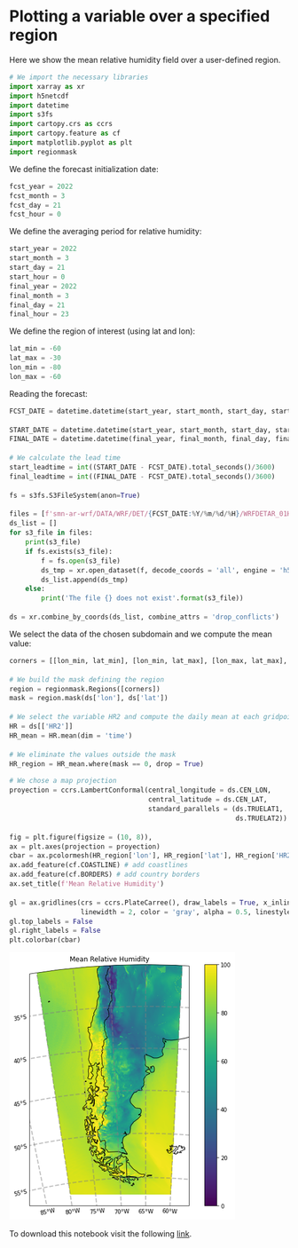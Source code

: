 # Plotting a variable over a specified region

Here we show the mean relative humidity field over a user-defined region.


```python
# We import the necessary libraries
import xarray as xr
import h5netcdf
import datetime
import s3fs
import cartopy.crs as ccrs
import cartopy.feature as cf
import matplotlib.pyplot as plt
import regionmask
```

We define the forecast initialization date:


```python
fcst_year = 2022
fcst_month = 3
fcst_day = 21
fcst_hour = 0
```

We define the averaging period for relative humidity:


```python
start_year = 2022
start_month = 3
start_day = 21
start_hour = 0
final_year = 2022
final_month = 3
final_day = 21
final_hour = 23
```

We define the region of interest (using lat and lon):


```python
lat_min = -60
lat_max = -30
lon_min = -80
lon_max = -60
```

Reading the forecast:


```python
FCST_DATE = datetime.datetime(start_year, start_month, start_day, start_hour)

START_DATE = datetime.datetime(start_year, start_month, start_day, start_hour)
FINAL_DATE = datetime.datetime(final_year, final_month, final_day, final_hour)

# We calculate the lead time
start_leadtime = int((START_DATE - FCST_DATE).total_seconds()/3600)
final_leadtime = int((FINAL_DATE - FCST_DATE).total_seconds()/3600)

fs = s3fs.S3FileSystem(anon=True)

files = [f'smn-ar-wrf/DATA/WRF/DET/{FCST_DATE:%Y/%m/%d/%H}/WRFDETAR_01H_{FCST_DATE:%Y%m%d_%H}_{leadtime:03d}.nc' for leadtime in range(start_leadtime, final_leadtime)]
ds_list = []
for s3_file in files:
    print(s3_file)
    if fs.exists(s3_file):
        f = fs.open(s3_file)
        ds_tmp = xr.open_dataset(f, decode_coords = 'all', engine = 'h5netcdf')
        ds_list.append(ds_tmp)
    else:
        print('The file {} does not exist'.format(s3_file))

ds = xr.combine_by_coords(ds_list, combine_attrs = 'drop_conflicts')
```

We select the data of the chosen subdomain and we compute the mean value: 


```python
corners = [[lon_min, lat_min], [lon_min, lat_max], [lon_max, lat_max], [lon_max, lat_min]]

# We build the mask defining the region  
region = regionmask.Regions([corners])
mask = region.mask(ds['lon'], ds['lat'])

# We select the variable HR2 and compute the daily mean at each gridpoint
HR = ds[['HR2']]
HR_mean = HR.mean(dim = 'time')

# We eliminate the values outside the mask 
HR_region = HR_mean.where(mask == 0, drop = True)
```


```python
# We chose a map projection
proyection = ccrs.LambertConformal(central_longitude = ds.CEN_LON, 
                                   central_latitude = ds.CEN_LAT, 
                                   standard_parallels = (ds.TRUELAT1, 
                                                         ds.TRUELAT2))

fig = plt.figure(figsize = (10, 8)), 
ax = plt.axes(projection = proyection)
cbar = ax.pcolormesh(HR_region['lon'], HR_region['lat'], HR_region['HR2'], transform = ccrs.PlateCarree(), vmin = 0, vmax = 100)
ax.add_feature(cf.COASTLINE) # add coastlines
ax.add_feature(cf.BORDERS) # add country borders
ax.set_title(f'Mean Relative Humidity')

gl = ax.gridlines(crs = ccrs.PlateCarree(), draw_labels = True, x_inline = False,
                  linewidth = 2, color = 'gray', alpha = 0.5, linestyle = '--')
gl.top_labels = False
gl.right_labels = False
plt.colorbar(cbar)
```

![png](../figuras/mean_HR.png)

To download this notebook visit the following [link](../notebooks/Region.ipynb).

